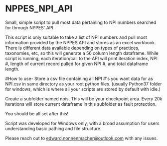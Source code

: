 # NPPES_NPI_API
Small, simple script to pull most data pertaining to NPI numbers searched for through NPPES' API.

This script is only suitable to take a list of NPI numbers and pull most information provided by the NPPES API and stores as an excel workbook.  There is different data available depending on types of practices, taxonomies, etc, so this will generate a 56 column length dataframe.  While script is running, each iteration/call to the API will print iteration index, NPI #, length of current record pulled for given NPI #, and total dataframe length.

#How to use-
Store a csv file containing all NPI #'s you want data for as NPI.csv in same directory as your root python files. (usually Python37 folder for windows, which is where all your scripts are stored by default with idle.)

Create a subfolder named npis.  This will be your checkpoint area.  Every 20k iterations will store current dataframe in this subfolder as fault protection.

You should be all set after this!

Script was developed for Windows only, with a broad assumption for users understanding basic pathing and file structure.


Please reach out to edward.nonnenmacher@outlook.com with any issues.
